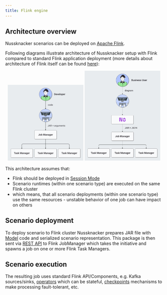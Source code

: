 ```yaml
---
title: Flink engine
---
```


## Architecture overview

Nussknacker scenarios can be deployed on [Apache Flink](https://flink.apache.org/).

Following diagrams illustrate architecture of Nussknacker setup with Flink compared to standard Flink application 
deployment (more details about architecture of Flink itself can be found
[here](https://nightlies.apache.org/flink/flink-docs-stable/docs/concepts/flink-architecture/)):

<p align="center">
  <img src="img/flink_simple.png" alt="" width="48%">
  <img src="img/nu_flink_simple.png" alt="" width="48%">
</p>

This architecture assumes that:
* Flink should be deployed in [Session Mode](https://nightlies.apache.org/flink/flink-docs-stable/docs/deployment/overview/#session-mode)
* Scenario runtimes (within one scenario type) are executed on the same Flink cluster
* which means, that all scenario deployments (within one scenario type) use the same resources - unstable behavior of 
one job can have impact on others

## Scenario deployment

To deploy scenario to Flink cluster Nussknacker prepares JAR file with [Model](../GLOSSARY.md#model) code and 
serialized scenario representation. This package is then sent via 
[REST API](https://nightlies.apache.org/flink/flink-docs-stable/docs/ops/rest_api/) to Flink JobManager which takes 
the initiative and spawns a job on one or more Flink Task Managers.

## Scenario execution

The resulting job uses standard Flink API/Components, e.g. Kafka sources/sinks, 
[operators](https://nightlies.apache.org/flink/flink-docs-stable/docs/dev/datastream/operators/overview/#operators) 
which can be stateful, [checkpoints](https://nightlies.apache.org/flink/flink-docs-stable/docs/dev/datastream/fault-tolerance/checkpointing/) 
mechanisms to make processing fault-tolerant, etc.
